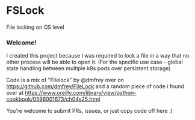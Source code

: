 # FSLock
File locking on OS level

### Welcome!
I created this project because I was required to lock a file in a way that no other process will be able to open it.
(For the specific use case - global state handling between multiple k8s pods over persistent storage)

Code is a mix of "Filelock" by @dmfrey over on https://github.com/dmfrey/FileLock
and a random piece of code i found over at https://www.oreilly.com/library/view/python-cookbook/0596001673/ch04s25.html

You're welcome to submit PRs, issues, or just copy code off here :)
